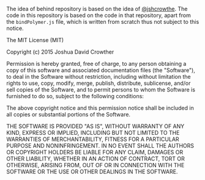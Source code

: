 The idea of behind repository is based on the idea of [@jshcrowthe](https://github.com/jshcrowthe/polymer-angular-demo).
The code in this repository is based on the code in that repository, apart from the `bindPolymer.js` file, which is written from scratch thus not subject to this notice.

The MIT License (MIT)

Copyright (c) 2015 Joshua David Crowther

Permission is hereby granted, free of charge, to any person obtaining a copy
of this software and associated documentation files (the "Software"), to deal
in the Software without restriction, including without limitation the rights
to use, copy, modify, merge, publish, distribute, sublicense, and/or sell
copies of the Software, and to permit persons to whom the Software is
furnished to do so, subject to the following conditions:

The above copyright notice and this permission notice shall be included in all
copies or substantial portions of the Software.

THE SOFTWARE IS PROVIDED "AS IS", WITHOUT WARRANTY OF ANY KIND, EXPRESS OR
IMPLIED, INCLUDING BUT NOT LIMITED TO THE WARRANTIES OF MERCHANTABILITY,
FITNESS FOR A PARTICULAR PURPOSE AND NONINFRINGEMENT. IN NO EVENT SHALL THE
AUTHORS OR COPYRIGHT HOLDERS BE LIABLE FOR ANY CLAIM, DAMAGES OR OTHER
LIABILITY, WHETHER IN AN ACTION OF CONTRACT, TORT OR OTHERWISE, ARISING FROM,
OUT OF OR IN CONNECTION WITH THE SOFTWARE OR THE USE OR OTHER DEALINGS IN THE
SOFTWARE.
